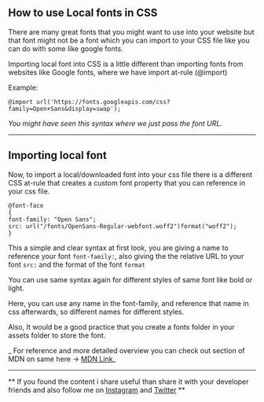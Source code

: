 ## How to use Local fonts in CSS

There are many great fonts that you might want to use into your website but that font might not be a font which you can import to your CSS file like you can do with some like google fonts.

Importing local font into CSS is a little different than importing fonts from websites like Google fonts, where we have import at-rule (@import) 

Example:

```
@import url('https://fonts.googleapis.com/css?family=Open+Sans&display=swap');
```

_You might have seen this syntax where we just pass the font URL._

___

## Importing local font

Now, to import a local/downloaded font into your css file there is a different CSS at-rule that creates a custom font property that you can reference in your css file.

```
@font-face 
{ 
font-family: "Open Sans";  
src: url("/fonts/OpenSans-Regular-webfont.woff2")format("woff2"); 
}
```

This a simple and clear syntax at first look, you are giving a name to reference your font `font-family:`, also giving the the relative URL to your font `src:` and the format of the font `format`

You can use same syntax again for different styles of same font like bold or light.

Here, you can use any name in the font-family, and reference that name in css afterwards, so different names for different styles.

Also, It would be a good practice that you create a fonts folder in your assets folder to store the font.

_ For reference and more detailed overview you can check out section of MDN on same here -> [MDN Link](https://developer.mozilla.org/en-US/docs/Web/CSS/@font-face)_

___

** If you found the content i share useful than share it with your developer friends and also follow me on [Instagram](https://www.instagram.com/gaurav_vaala/) and [Twitter](https://twitter.com/gaurav_vaala) **
